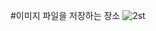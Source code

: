 #이미지 파일을 저장하는 장소
![2st](https://user-images.githubusercontent.com/81044996/159261769-a60534a0-8587-4778-ae73-f6e0f37ccfb3.png)
